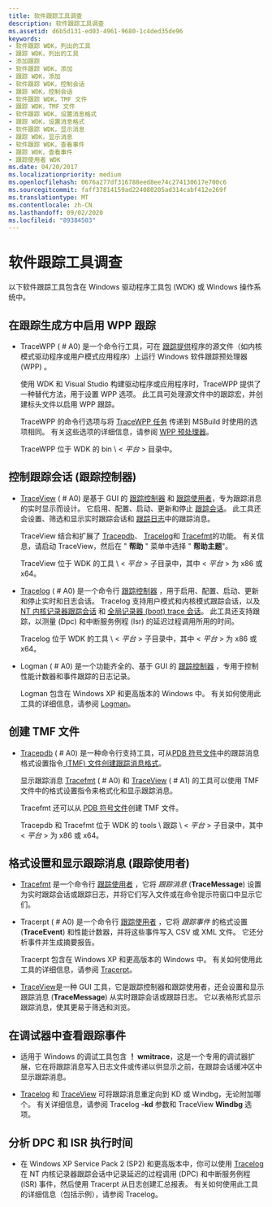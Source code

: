 ```yaml
---
title: 软件跟踪工具调查
description: 软件跟踪工具调查
ms.assetid: d6b5d131-ed03-4961-9680-1c4ded35de96
keywords:
- 软件跟踪 WDK，列出的工具
- 跟踪 WDK，列出的工具
- 添加跟踪
- 软件跟踪 WDK，添加
- 跟踪 WDK，添加
- 软件跟踪 WDK，控制会话
- 跟踪 WDK，控制会话
- 软件跟踪 WDK，TMF 文件
- 跟踪 WDK，TMF 文件
- 软件跟踪 WDK，设置消息格式
- 跟踪 WDK，设置消息格式
- 软件跟踪 WDK，显示消息
- 跟踪 WDK，显示消息
- 软件跟踪 WDK，查看事件
- 跟踪 WDK，查看事件
- 跟踪使用者 WDK
ms.date: 04/20/2017
ms.localizationpriority: medium
ms.openlocfilehash: 0676a277df316788eed8ee74c274130617e700c6
ms.sourcegitcommit: faff37814159ad224080205ad314cabf412e269f
ms.translationtype: MT
ms.contentlocale: zh-CN
ms.lasthandoff: 09/02/2020
ms.locfileid: "89384503"
---
```

# <a name="survey-of-software-tracing-tools"></a>软件跟踪工具调查

以下软件跟踪工具包含在 Windows 驱动程序工具包 (WDK) 或 Windows 操作系统中。

## <a name="span-idenabling_wpp__tracing_in_a_trace_producerspanspan-idenabling_wpp__tracing_in_a_trace_producerspanenabling-wpp-tracing-in-a-trace-producer"></a><span id="enabling_wpp__tracing_in_a_trace_producer"></span><span id="ENABLING_WPP__TRACING_IN_A_TRACE_PRODUCER"></span>在跟踪生成方中启用 WPP 跟踪

-   TraceWPP ( # A0) 是一个命令行工具，可在 [跟踪提供](trace-provider.md)程序的源文件（如内核模式驱动程序或用户模式应用程序）上运行 Windows 软件跟踪预处理器 (WPP) 。

    使用 WDK 和 Visual Studio 构建驱动程序或应用程序时，TraceWPP 提供了一种替代方法，用于设置 WPP 选项。 此工具可处理源文件中的跟踪宏，并创建标头文件以启用 WPP 跟踪。

    TraceWPP 的命令行选项与将 [TraceWPP 任务](tracewpp-task.md) 传递到 MSBuild 时使用的选项相同。 有关这些选项的详细信息，请参阅 [WPP 预处理器](wpp-preprocessor.md)。

    TraceWPP 位于 WDK 的 bin \\ &lt; *平台* &gt; 目录中。

## <a name="span-idcontrolling_trace_sessions__trace_controllers_spanspan-idcontrolling_trace_sessions__trace_controllers_spancontrolling-trace-sessions-trace-controllers"></a><span id="controlling_trace_sessions__trace_controllers_"></span><span id="CONTROLLING_TRACE_SESSIONS__TRACE_CONTROLLERS_"></span>控制跟踪会话 (跟踪控制器) 

-   [TraceView](traceview.md) ( # A0) 是基于 GUI 的 [跟踪控制器](trace-controller.md) 和 [跟踪使用者](trace-consumer.md)，专为跟踪消息的实时显示而设计。 它启用、配置、启动、更新和停止 [跟踪会话](trace-session.md)。 此工具还会设置、筛选和显示实时跟踪会话和 [跟踪日志](trace-log.md)中的跟踪消息。

    TraceView 结合和扩展了 [Tracepdb](tracepdb.md)、 [Tracelog](tracelog.md)和 [Tracefmt](tracefmt.md)的功能。 有关信息，请启动 TraceView，然后在 " **帮助** " 菜单中选择 " **帮助主题**"。

    TraceView 位于 WDK 的工具 \\ &lt; *平台* &gt; 子目录中，其中 &lt; *平台* &gt; 为 x86 或 x64。

-   [Tracelog](tracelog.md) ( # A0) 是一个命令行 [跟踪控制器](trace-controller.md) ，用于启用、配置、启动、更新和停止实时和日志会话。 Tracelog 支持用户模式和内核模式跟踪会话，以及 [NT 内核记录器跟踪会话](nt-kernel-logger-trace-session.md) 和 [全局记录器 (boot) trace 会话](global-logger-trace-session.md)。 此工具还支持跟踪，以测量 (Dpc) 和中断服务例程 (Isr) 的延迟过程调用所用的时间。

    Tracelog 位于 WDK 的工具 \\ &lt; *平台* &gt; 子目录中，其中 &lt; *平台* &gt; 为 x86 或 x64。

-   Logman ( # A0) 是一个功能齐全的、基于 GUI 的 [跟踪控制器](trace-controller.md) ，专用于控制性能计数器和事件跟踪的日志记录。

    Logman 包含在 Windows XP 和更高版本的 Windows 中。 有关如何使用此工具的详细信息，请参阅 [Logman](/windows-server/administration/windows-commands/logman)。

## <a name="span-idcreating_tmf_filesspanspan-idcreating_tmf_filesspancreating-tmf-files"></a><span id="creating_tmf_files"></span><span id="CREATING_TMF_FILES"></span>创建 TMF 文件

-   [Tracepdb](tracepdb.md) ( # A0) 是一种命令行支持工具，可从[PDB 符号文件](pdb-symbol-files.md)中的跟踪消息格式设置指令[ (TMF) 文件创建跟踪消息格式](trace-message-format-file.md)。

    显示跟踪消息 [Tracefmt](tracefmt.md) ( # A0) 和 [TraceView](traceview.md) ( # A1) 的工具可以使用 TMF 文件中的格式设置指令来格式化和显示跟踪消息。

    Tracefmt 还可以从 [PDB 符号文件](pdb-symbol-files.md)创建 TMF 文件。

    Tracepdb 和 Tracefmt 位于 WDK 的 tools \\ 跟踪 \\ &lt; *平台* &gt; 子目录中，其中 &lt; *平台* &gt; 为 x86 或 x64。

## <a name="span-idformatting_and_displaying_trace_messages__trace_consumers_spanspan-idformatting_and_displaying_trace_messages__trace_consumers_spanformatting-and-displaying-trace-messages-trace-consumers"></a><span id="formatting_and_displaying_trace_messages__trace_consumers_"></span><span id="FORMATTING_AND_DISPLAYING_TRACE_MESSAGES__TRACE_CONSUMERS_"></span>格式设置和显示跟踪消息 (跟踪使用者) 

-   [Tracefmt](tracefmt.md) 是一个命令行 [跟踪使用者](trace-consumer.md) ，它将 *跟踪消息* (**TraceMessage**) 设置为实时跟踪会话或跟踪日志，并将它们写入文件或在命令提示符窗口中显示它们。

-   Tracerpt ( # A0) 是一个命令行 [跟踪使用者](trace-consumer.md) ，它将 *跟踪事件* 的格式设置 (**TraceEvent**) 和性能计数器，并将这些事件写入 CSV 或 XML 文件。 它还分析事件并生成摘要报告。

    Tracerpt 包含在 Windows XP 和更高版本的 Windows 中。 有关如何使用此工具的详细信息，请参阅 [Tracerpt](/windows-server/administration/windows-commands/tracerpt_1)。

-   [TraceView](traceview.md)是一种 GUI 工具，它是跟踪控制器和跟踪使用者，还会设置和显示跟踪消息 (**TraceMessage**) 从实时跟踪会话或跟踪日志。 它以表格形式显示跟踪消息，使其更易于筛选和浏览。

## <a name="span-idviewing_trace_events_in_a_debuggerspanspan-idviewing_trace_events_in_a_debuggerspanviewing-trace-events-in-a-debugger"></a><span id="viewing_trace_events_in_a_debugger"></span><span id="VIEWING_TRACE_EVENTS_IN_A_DEBUGGER"></span>在调试器中查看跟踪事件

-   适用于 Windows 的调试工具包含 **！ wmitrace**，这是一个专用的调试器扩展，它在将跟踪消息写入日志文件或传递以供显示之前，在跟踪会话缓冲区中显示跟踪消息。

-   [Tracelog](tracelog.md) 和 [TraceView](traceview.md) 可将跟踪消息重定向到 KD 或 Windbg，无论附加哪个。 有关详细信息，请参阅 Tracelog **-kd** 参数和 TraceView **Windbg** 选项。

## <a name="span-idanalyzing_dpc_and_isr_execution_timesspanspan-idanalyzing_dpc_and_isr_execution_timesspananalyzing-dpc-and-isr-execution-times"></a><span id="analyzing_dpc_and_isr_execution_times"></span><span id="ANALYZING_DPC_AND_ISR_EXECUTION_TIMES"></span>分析 DPC 和 ISR 执行时间

-   在 Windows XP Service Pack 2 (SP2) 和更高版本中，你可以使用 [Tracelog](tracelog.md) 在 NT 内核记录器跟踪会话中记录延迟的过程调用 (DPC) 和中断服务例程 (ISR) 事件，然后使用 Tracerpt 从日志创建汇总报表。 有关如何使用此工具的详细信息（包括示例），请参阅 Tracelog。

 

